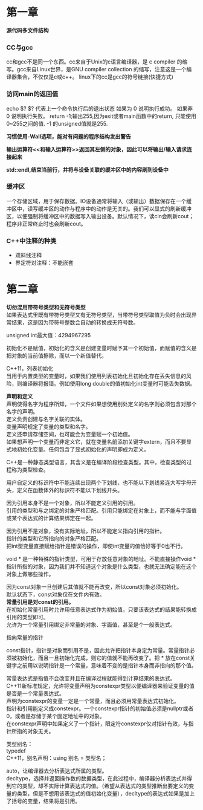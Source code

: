 # 第一章

**源代码多文件结构**

### CC与gcc
cc和gcc不是同一个东西。cc来自于Unix的c语言编译器，是 c compiler 的缩写。gcc来自Linux世界，是GNU compiler collection 的缩写，注意这是一个编译器集合，不仅仅是c或c++。
linux下的cc是gcc的符号链接(快捷方式)

### 访问main的返回值
echo $?
$?
代表上一个命令执行后的退出状态
如果为 0 说明执行成功。
如果非 0 说明执行失败。
return -1;输出255,因为exit或者main函数中的return, 只能使用0~255之间的值. -1 的unsigned值就是255.

**习惯使用-Wall选项，能对有问题的程序结构发出警告**

**输出运算符<<和输入运算符>>返回其左侧的对象，因此可以将输出/输入请求连接起来**

**std::endl,结束当前行，并将与设备关联的缓冲区中的内容刷到设备中**

### 缓冲区
一个存储区域，用于保存数据。IO设备通常将输入（或输出）数据保存在一个缓冲区中，读写缓冲区的动作与程序中的动作是无关的。我们可以显式的刷新缓冲区，以便强制将缓冲区中的数据写入输出设备。默认情况下，读cin会刷新cout；程序非正常终止时也会刷新cout。

### C++中注释的种类
- 双斜线注释
- 界定符对注释：不能嵌套

# 第二章

**切勿混用带符号类型和无符号类型**  
如果表达式里既有带符号类型又有无符号类型，当带符号类型取值为负时会出现异常结果，这是因为带符号整数会自动的转换成无符号数。

unsigned int最大值：4294967295  
  
初始化不是赋值，初始化的含义是创建变量时赋予其一个初始值，而赋值的含义是把对象的当前值擦除，而以一个新值替代。  
  
C++11，列表初始化  
当用于内置类型的变量时，如果我们使用列表初始化且初始化存在丢失信息的风险，则编译器将报错。例如使用long double的值初始化int变量时可能丢失数据。  
  
**声明和定义**  
声明使得名字为程序所知，一个文件如果想使用别处定义的名字则必须包含对那个名字的声明。  
定义负责创建与名字关联的实体。  
变量声明规定了变量的类型和名字。  
定义还申请存储空间，也可能会为变量赋一个初始值。  
如果想声明一个变量而非定义它，就在变量名前添加关键字extern，而且不要显式地初始化变量。任何包含了显式初始化的声明即成为定义。  
  
C++是一种静态类型语言，其含义是在编译阶段检查类型。其中，检查类型的过程称为类型检查。  
  
用户自定义的标识符中不能连续出现两个下划线，也不能以下划线紧连大写字母开头，定义在函数体外的标识符不能以下划线开头。  
  
因为引用本身不是一个对象，所以不能定义引用的引用。  
引用的类型和与之绑定的对象严格匹配。引用只能绑定在对象上，而不能与字面值或某个表达式的计算结果绑定在一起。  
  
因为引用不是对象，没有实际地址，所以不能定义指向引用的指针。  
指针的类型和它所指向的对象严格匹配。  
把int型变量直接赋给指针是错误的操作，即使int变量的值恰好等于0也不行。  
  
void * 是一种特殊的指针类型，可用于存放任意对象的地址。不能直接操作void * 指针所指的对象，因为我们并不知道这个对象是什么类型，也就无法确定能在这个对象上做哪些操作。  
  
因为const对象一旦创建后其值就不能再改变，所以const对象必须初始化。  
默认状态下，const对象仅在文件内有效。  
**常量引用是对const的引用。**  
在初始化常量引用时允许用任意表达式作为初始值，只要该表达式的结果能转换成引用的类型即可。  
允许为一个常量引用绑定非常量的对象、字面值，甚至是个一般表达式。  
  
指向常量的指针  
  
const指针，指针是对象而引用不是，因此允许把指针本身定为常量。常量指针必须被初始化，而且一旦初始化完成，则它的值就不能再改变了。把 * 放在const关键字之前用以说明指针是一个常量，意味着不变的是指针本身而非指向的那个值。  
  
常量表达式是指值不会改变并且在编译过程就能得到计算结果的表达式。   
C++11新标准规定，允许将变量声明为constexpr类型以便编译器来验证变量的值是否是一个常量表达式。  
声明为constexpr的变量一定是一个常量，而且必须用常量表达式初始化。  
指针和引用能定义成constexpr。一个constexpr指针的初始值必须是nullptr或者0，或者是存储于某个固定地址中的对象。  
在constexpr声明中如果定义了一个指针，限定符constexpr仅对指针有效，与指针所指的对象无关。  
  
类型别名：  
typedef  
C++11，别名声明：using 别名 = 类型名；  
  
auto，让编译器去分析表达式所属的类型。  
decltype，选择并返回操作数的数据类型，在此过程中，编译器分析表达式并得到它的类型，却不实际计算表达式的值。（希望从表达式的类型推断出要定义的变量的类型，但是不想用该表达式的值初始化变量），decltype的表达式如果是加上了括号的变量，结果将是引用。  
  
  



